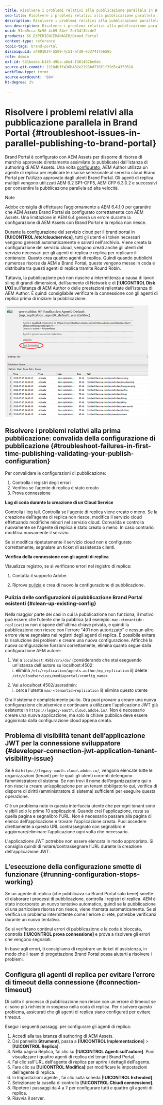 ```yaml
---
title: Risolvere i problemi relativi alla pubblicazione parallela in Brand Portal
seo-title: Risolvere i problemi relativi alla pubblicazione parallela in Brand Portal
description: Risolvere i problemi relativi alla pubblicazione parallela.
seo-description: Risolvere i problemi relativi alla pubblicazione parallela.
uuid: 51e45cca-8c96-4c69-84ef-2ef34f3bcde2
products: SG_EXPERIENCEMANAGER/Brand_Portal
content-type: reference
topic-tags: brand-portal
discoiquuid: a4801024-b509-4c51-afd8-e337417e658b
role: Admin
exl-id: 631beabc-b145-49ba-a8e4-f301497be6da
source-git-commit: 22104bff436b432e2198bd770f1f39d5c4350518
workflow-type: tm+mt
source-wordcount: '884'
ht-degree: 2%

---
```


# Risolvere i problemi relativi alla pubblicazione parallela in Brand Portal {#troubleshoot-issues-in-parallel-publishing-to-brand-portal}

Brand Portal è configurato con AEM Assets per disporre di risorse di marchio approvate direttamente assimilate (o pubblicate) dall’istanza di authoring di AEM Assets. Una volta [configurato](../using/configure-aem-assets-with-brand-portal.md), AEM Author utilizza un agente di replica per replicare le risorse selezionate al servizio cloud Brand Portal per l’utilizzo approvato dagli utenti Brand Portal. Gli agenti di replica multipli vengono utilizzati AEM 6.2 SP1-CFP5, AEM CFP 6.3.0.2 e successivi per consentire la pubblicazione parallela ad alta velocità.

>[!NOTE]
>
>Adobe consiglia di effettuare l’aggiornamento a AEM 6.4.1.0 per garantire che AEM Assets Brand Portal sia configurato correttamente con AEM Assets. Una limitazione in AEM 6.4 genera un errore durante la configurazione di AEM Assets con Brand Portal e la replica non riesce.

Durante la configurazione del servizio cloud per il brand portal in **[!UICONTROL /etc/cloudservice]**, tutti gli utenti e i token necessari vengono generati automaticamente e salvati nell&#39;archivio. Viene creata la configurazione del servizio cloud, vengono creati anche gli utenti del servizio necessari per gli agenti di replica e replica per replicare il contenuto. Questo crea quattro agenti di replica. Quindi quando pubblichi numerose risorse da AEM a Brand Portal, queste vengono messe in coda e distribuite tra questi agenti di replica tramite Round Robin.

Tuttavia, la pubblicazione può non riuscire a intermittenza a causa di lavori sling di grandi dimensioni, dell’aumento di Network e di **[!UICONTROL Disk I/O]** sull’istanza di AEM Author o delle prestazioni rallentate dell’istanza di AEM Author. È quindi consigliabile verificare la connessione con gli agenti di replica prima di iniziare la pubblicazione.

![](assets/test-connection.png)

## Risolvere i problemi relativi alla prima pubblicazione: convalida della configurazione di pubblicazione {#troubleshoot-failures-in-first-time-publishing-validating-your-publish-configuration}

Per convalidare le configurazioni di pubblicazione:

1. Controlla i registri degli errori
1. Verifica se l’agente di replica è stato creato
1. Prova connessione

**Log di coda durante la creazione di un Cloud Service**

Controlla i log tail. Controlla se l&#39;agente di replica viene creato o meno. Se la creazione dell’agente di replica non riesce, modifica il servizio cloud effettuando modifiche minori nel servizio cloud. Convalida e controlla nuovamente se l&#39;agente di replica è stato creato o meno. In caso contrario, modifica nuovamente il servizio.

Se si modifica ripetutamente il servizio cloud non è configurato correttamente, segnalare un ticket di assistenza clienti.

**Verifica della connessione con gli agenti di replica**

Visualizza registro, se si verificano errori nel registro di replica:

1. Contatta il supporto Adobe.

1. Riprova [pulizia](../using/troubleshoot-parallel-publishing.md#clean-up-existing-config) e crea di nuovo la configurazione di pubblicazione.

<!--
Comment Type: remark
Last Modified By: Mini Gulati (mgulati)
Last Modified Date: 2018-06-21T22:56:21.256-0400
<p>?? check and compare public key. At times public key is different</p>
<p>?? another thing to check in /useradmin</p>
-->

### Pulizia delle configurazioni di pubblicazione Brand Portal esistenti {#clean-up-existing-config}

Nella maggior parte dei casi in cui la pubblicazione non funziona, il motivo può essere che l’utente che la pubblica (ad esempio: `mac-<tenantid>-replication` non dispone dell&#39;ultima chiave privata, e quindi la pubblicazione non riesce con l&#39;errore &quot;401 non autorizzato&quot; e nessun altro errore viene segnalato nei registri degli agenti di replica. È possibile evitare la risoluzione dei problemi e creare una nuova configurazione. Affinché la nuova configurazione funzioni correttamente, elimina quanto segue dalla configurazione AEM autore:

1. Vai a `localhost:4502/crx/de/` (considerando che stai eseguendo un&#39;istanza dell&#39;autore su localhost:4502:\
   i. elimina `/etc/replication/agents.author/mp_replication`
ii) delete 
`/etc/cloudservices/mediaportal/<config_name>`

1. Vai a localhost:4502/useradmin:\
   i. cerca l&#39;utente `mac-<tenantid>replication`
ii) elimina questo utente

Ora il sistema è completamente pulito. Ora puoi provare a creare una nuova configurazione cloudservice e continuare a utilizzare l&#39;applicazione JWT già esistente in `https://legacy-oauth.cloud.adobe.io/`. Non è necessario creare una nuova applicazione, ma solo la chiave pubblica deve essere aggiornata dalla configurazione cloud appena creata.

## Problema di visibilità tenant dell’applicazione JWT per la connessione sviluppatore {#developer-connection-jwt-application-tenant-visibility-issue}

Se è su `https://legacy-oauth.cloud.adobe.io/`, vengono elencate tutte le organizzazioni (tenant) per le quali gli utenti correnti detengono l’amministratore di sistema. Se non trovi il nome dell’organizzazione qui o non riesci a creare un’applicazione per un tenant obbligatorio qui, verifica di disporre di diritti (amministratore di sistema) sufficienti per eseguire questa operazione.

C&#39;è un problema noto in questa interfaccia utente che per ogni tenant sono visibili solo le prime 10 applicazioni. Quando crei l&#39;applicazione, resta su quella pagina e segnalibro l&#39;URL. Non è necessario passare alla pagina di elenco dell&#39;applicazione e trovare l&#39;applicazione creata. Puoi accedere direttamente a questo URL contrassegnato con segnalibro e aggiornare/eliminare l’applicazione ogni volta che necessario.

L&#39;applicazione JWT potrebbe non essere elencata in modo appropriato. Si consiglia quindi di notare/contrassegnare l’URL durante la creazione dell’applicazione JWT.

## L&#39;esecuzione della configurazione smette di funzionare {#running-configuration-stops-working}

<!--
Comment Type: draft

<p>If the running configuration stops working, either of the following two possibilities
<g class="gr_ gr_15 gr-alert gr_gramm gr_inline_cards gr_run_anim Grammar multiReplace" data-gr-id="15" id="15" style="font-size: 12px;">
are
</g> there:</p>
<p>1.
<g class="gr_ gr_14 gr-alert gr_gramm gr_inline_cards gr_run_anim Grammar only-ins doubleReplace replaceWithoutSep" data-gr-id="14" id="14">
Connection
</g> has failed, or</p>
<p>2. Publish has failed with permission to dam-replication-service denied, while connection has passed </p>
<p>If the connection has failed [1], the
<g class="gr_ gr_10 gr-alert gr_spell gr_inline_cards gr_run_anim ContextualSpelling ins-del multiReplace" data-gr-id="10" id="10">
fail safe
</g> way to fix it is to <a href="../using/troubleshoot-parallel-publishing.md#main-pars-header-1664955658">clean up</a> the existing Brand Portal publish configuration and recreate a publish configuration. </p>
<p>However, if the
<g class="gr_ gr_18 gr-alert gr_spell gr_inline_cards gr_run_anim ContextualSpelling" data-gr-id="18" id="18">
publish
</g> has failed with
<g class="gr_ gr_16 gr-alert gr_gramm gr_inline_cards gr_run_anim Grammar only-ins doubleReplace replaceWithoutSep" data-gr-id="16" id="16">
permission
</g> denied to dam-replication-service, raise a support ticket.</p>
-->

Se un agente di replica (che pubblicava su Brand Portal solo bene) smette di elaborare i processi di pubblicazione, controlla i registri di replica. AEM è stato incorporato un nuovo tentativo automatico, quindi se la pubblicazione di una particolare risorsa non riesce, viene ritentata automaticamente. Se si verifica un problema intermittente come l&#39;errore di rete, potrebbe verificarsi durante un nuovo tentativo.

Se si verificano continui errori di pubblicazione e la coda è bloccata, controlla **[!UICONTROL prova connessione]** e prova a risolvere gli errori che vengono segnalati.

In base agli errori, ti consigliamo di registrare un ticket di assistenza, in modo che il team di progettazione Brand Portal possa aiutarti a risolvere i problemi.


## Configura gli agenti di replica per evitare l’errore di timeout della connessione {#connection-timeout}

Di solito il processo di pubblicazione non riesce con un errore di timeout se ci sono più richieste in sospeso nella coda di replica. Per risolvere questo problema, assicurati che gli agenti di replica siano configurati per evitare timeout.

Esegui i seguenti passaggi per configurare gli agenti di replica:
1. Accedi alla tua istanza di authoring di AEM Assets.
1. Dal pannello **Strumenti**, passa a **[!UICONTROL Implementazione]** > **[!UICONTROL Replica]**.
1. Nella pagina Replica, fai clic su **[!UICONTROL Agenti sull&#39;autore]**. Puoi visualizzare i quattro agenti di replica del tenant Brand Portal.
1. Fai clic sull&#39;URL dell&#39;agente di replica per aprire i dettagli dell&#39;agente.
1. Fare clic su **[!UICONTROL Modifica]** per modificare le impostazioni dell&#39;agente di replica.
1. In Impostazioni agente , fai clic sulla scheda **[!UICONTROL Extended]** .
1. Selezionare la casella di controllo **[!UICONTROL Chiudi connessione]**.
1. Ripetere i passaggi da 4 a 7 per configurare tutti e quattro gli agenti di replica.
1. Riavvia il server.
